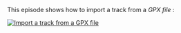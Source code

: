 This episode shows how to import a track from a *GPX file* :

[![Import a track from a GPX file](https://i.vimeocdn.com/video/1070949814-e607721644fc5d9ed274d3fb23342634b75aefe69ef34b387095b86c8b4008ad-d?f=webp&region=us)](https://vimeo.com/517202462)
